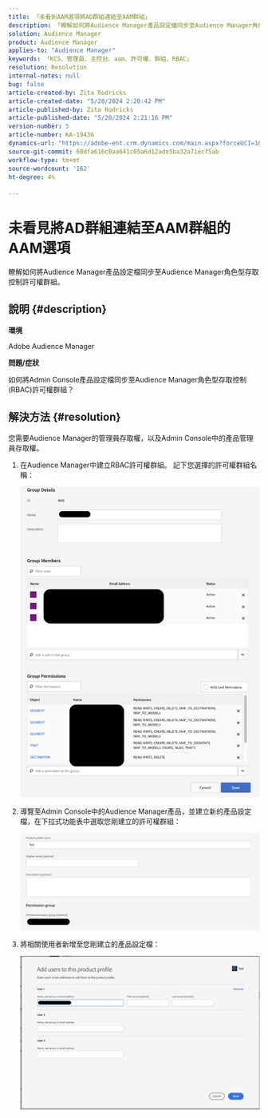 ```yaml
---
title: 「未看到AAM選項將AD群組連結至AAM群組」
description: 「瞭解如何將Audience Manager產品設定檔同步至Audience Manager角色型存取控制許可權群組。」
solution: Audience Manager
product: Audience Manager
applies-to: "Audience Manager"
keywords: 「KCS、管理員、主控台、aam、許可權、群組、RBAC」
resolution: Resolution
internal-notes: null
bug: false
article-created-by: Zita Rodricks
article-created-date: "5/20/2024 2:20:42 PM"
article-published-by: Zita Rodricks
article-published-date: "5/20/2024 2:21:16 PM"
version-number: 5
article-number: KA-19436
dynamics-url: "https://adobe-ent.crm.dynamics.com/main.aspx?forceUCI=1&pagetype=entityrecord&etn=knowledgearticle&id=3ee60122-b416-ef11-9f8a-6045bd026dc7"
source-git-commit: 60dfa616c0aa641c05a6d12ade5ba32a71ecf5ab
workflow-type: tm+mt
source-wordcount: '162'
ht-degree: 4%

---
```


# 未看見將AD群組連結至AAM群組的AAM選項


瞭解如何將Audience Manager產品設定檔同步至Audience Manager角色型存取控制許可權群組。

## 說明 {#description}


<b>環境</b>

Adobe Audience Manager



<b>問題/症狀</b>

如何將Admin Console產品設定檔同步至Audience Manager角色型存取控制(RBAC)許可權群組？


## 解決方法 {#resolution}


您需要Audience Manager的管理員存取權，以及Admin Console中的產品管理員存取權。

1. 在Audience Manager中建立RBAC許可權群組。 記下您選擇的許可權群組名稱：



   ![](assets/5a5b40de-a9cf-ec11-a7b5-00224809c196.png)
2. 導覽至Admin Console中的Audience Manager產品，並建立新的產品設定檔，在下拉式功能表中選取您剛建立的許可權群組：



   ![](assets/2689da02-aacf-ec11-a7b5-00224809c196.png)
3. 將相關使用者新增至您剛建立的產品設定檔：



   ![](assets/6a896e46-aacf-ec11-a7b5-00224809c196.png)



